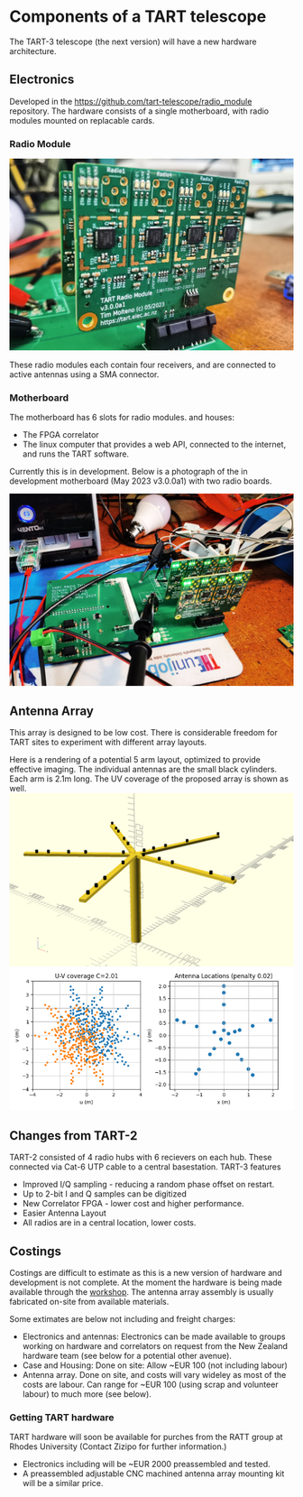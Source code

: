 # Components of a TART telescope

The TART-3 telescope (the next version) will have a new hardware architecture.

## Electronics

Developed in the https://github.com/tart-telescope/radio_module repository. The hardware consists of a single motherboard, with radio modules mounted on replacable cards.

### Radio Module

![TART-3 Radio Module](./tart3_radio_module.jpg)

These radio modules each contain four receivers, and are connected to active antennas using a SMA connector. 

### Motherboard

The motherboard has 6 slots for radio modules. and houses:
* The FPGA correlator
* The linux computer that provides a web API, connected to the internet, and runs the TART software.

Currently this is in development. Below is a photograph of the in development motherboard (May 2023 v3.0.0a1) with two radio boards. 

![TART-3 Motherboard](./motherboard3a1.jpg)

## Antenna Array

This array is designed to be low cost. There is considerable freedom for TART sites to experiment with different array layouts.

Here is a rendering of a potential 5 arm layout, optimized to provide effective imaging. The individual antennas are the small black cylinders. Each arm is 2.1m long. The UV coverage of the proposed array is shown as well. 
![TART-3 five arm rendering](./optimized_array.png)
![TART-3 five arm](./uv_coverage.png)

## Changes from TART-2

TART-2 consisted of 4 radio hubs with 6 recievers on each hub. These connected via Cat-6 UTP cable to a central basestation. TART-3 features

* Improved I/Q sampling - reducing a random phase offset on restart.
* Up to 2-bit I and Q samples can be digitized
* New Correlator FPGA - lower cost and higher performance.
* Easier Antenna Layout
* All radios are in a central location, lower costs.


## Costings

Costings are difficult to estimate as this is a new version of hardware and development is not complete. At the moment the hardware is being made available through the [workshop](/docs/install/workshop). The antenna array assembly is usually fabricated on-site from available materials. 

Some extimates are below not including and freight charges:
* Electronics and antennas: Electronics can be made available to groups working on hardware and correlators on request from the New Zealand hardware team (see below for a potential other avenue). 
* Case and Housing: Done on site: Allow ~EUR 100 (not including labour)
* Antenna array. Done on site, and costs will vary wideley as most of the costs are labour.  Can range for ~EUR 100 (using scrap and volunteer labour) to much more (see below).

### Getting TART hardware

TART hardware will soon be available for purches from the RATT group at Rhodes University (Contact Zizipo for further information.)
* Electronics including will be ~EUR 2000 preassembled and tested.
* A preassembled adjustable CNC machined antenna array mounting kit will be a similar price.
